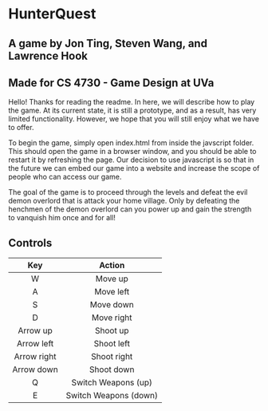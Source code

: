 # HunterQuest
## A game by Jon Ting, Steven Wang, and Lawrence Hook
## Made for CS 4730 - Game Design at UVa

Hello!  Thanks for reading the readme.  In here, we will describe how to
play the game.  At its current state, it is still a prototype, and as a
result, has very limited functionality.  However, we hope that you will
still enjoy what we have to offer.

To begin the game, simply open index.html from inside the javscript
folder.  This should open the game in a browser window, and you should
be able to restart it by refreshing the page.  Our decision to use
javascript is so that in the future we can embed our game into a website
and increase the scope of people who can access our game.

The goal of the game is to proceed through the levels and defeat the evil
demon overlord that is attack your home village.  Only by defeating the
henchmen of the demon overlord can you power up and gain the strength to
vanquish him once and for all!

## Controls

| **Key** | **Action** |
|:---:|:---:|
|W|Move up|
|A|Move left|
|S|Move down|
|D|Move right|
|Arrow up|Shoot up|
|Arrow left|Shoot left|
|Arrow right|Shoot right|
|Arrow down|Shoot down|
|Q|Switch Weapons (up)|
|E|Switch Weapons (down)|
